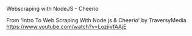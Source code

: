 Webscraping with NodeJS - Cheerio 

From 'Intro To Web Scraping With Node.js & Cheerio' by TraversyMedia https://www.youtube.com/watch?v=LoziivfAAjE
